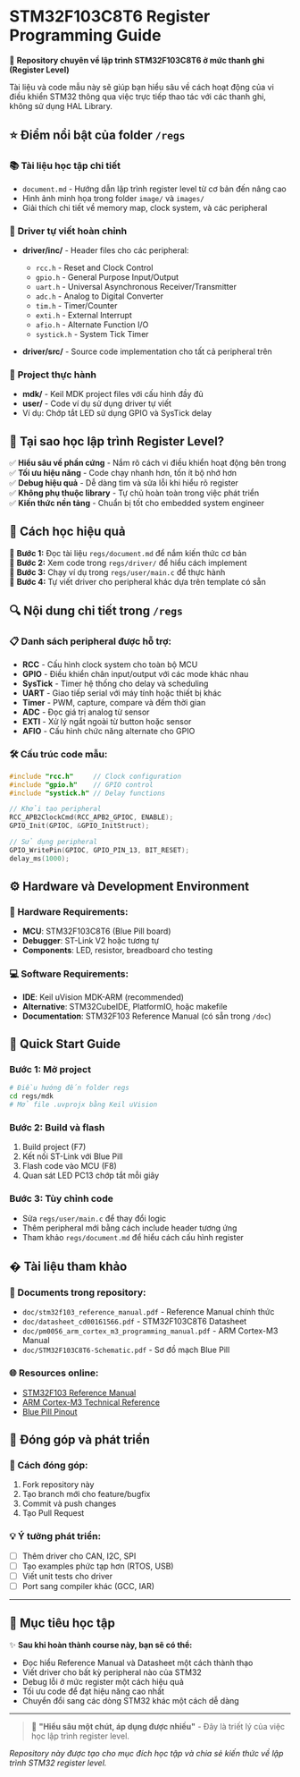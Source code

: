 # STM32F103C8T6 Register Programming Guide

🚀 **Repository chuyên về lập trình STM32F103C8T6 ở mức thanh ghi (Register Level)**

Tài liệu và code mẫu này sẽ giúp bạn hiểu sâu về cách hoạt động của vi điều khiển STM32 thông qua việc trực tiếp thao tác với các thanh ghi, không sử dụng HAL Library.

## ⭐ Điểm nổi bật của folder `/regs`

### 📚 **Tài liệu học tập chi tiết**
- `document.md` - Hướng dẫn lập trình register level từ cơ bản đến nâng cao
- Hình ảnh minh họa trong folder `image/` và `images/`
- Giải thích chi tiết về memory map, clock system, và các peripheral

### 🔧 **Driver tự viết hoàn chỉnh**
- **driver/inc/** - Header files cho các peripheral:
  - `rcc.h` - Reset and Clock Control
  - `gpio.h` - General Purpose Input/Output  
  - `uart.h` - Universal Asynchronous Receiver/Transmitter
  - `adc.h` - Analog to Digital Converter
  - `tim.h` - Timer/Counter
  - `exti.h` - External Interrupt
  - `afio.h` - Alternate Function I/O
  - `systick.h` - System Tick Timer

- **driver/src/** - Source code implementation cho tất cả peripheral trên

### 💼 **Project thực hành**
- **mdk/** - Keil MDK project files với cấu hình đầy đủ
- **user/** - Code ví dụ sử dụng driver tự viết
- Ví dụ: Chớp tắt LED sử dụng GPIO và SysTick delay

## 🎯 Tại sao học lập trình Register Level?

✅ **Hiểu sâu về phần cứng** - Nắm rõ cách vi điều khiển hoạt động bên trong  
✅ **Tối ưu hiệu năng** - Code chạy nhanh hơn, tốn ít bộ nhớ hơn  
✅ **Debug hiệu quả** - Dễ dàng tìm và sửa lỗi khi hiểu rõ register  
✅ **Không phụ thuộc library** - Tự chủ hoàn toàn trong việc phát triển  
✅ **Kiến thức nền tảng** - Chuẩn bị tốt cho embedded system engineer  

## 📖 Cách học hiệu quả

🎯 **Bước 1:** Đọc tài liệu `regs/document.md` để nắm kiến thức cơ bản  
🎯 **Bước 2:** Xem code trong `regs/driver/` để hiểu cách implement  
🎯 **Bước 3:** Chạy ví dụ trong `regs/user/main.c` để thực hành  
🎯 **Bước 4:** Tự viết driver cho peripheral khác dựa trên template có sẵn  

## 🔍 Nội dung chi tiết trong `/regs`

### 📋 Danh sách peripheral được hỗ trợ:
- **RCC** - Cấu hình clock system cho toàn bộ MCU
- **GPIO** - Điều khiển chân input/output với các mode khác nhau  
- **SysTick** - Timer hệ thống cho delay và scheduling
- **UART** - Giao tiếp serial với máy tính hoặc thiết bị khác
- **Timer** - PWM, capture, compare và đếm thời gian
- **ADC** - Đọc giá trị analog từ sensor
- **EXTI** - Xử lý ngắt ngoài từ button hoặc sensor
- **AFIO** - Cấu hình chức năng alternate cho GPIO

### 🛠️ Cấu trúc code mẫu:
```c
#include "rcc.h"     // Clock configuration
#include "gpio.h"    // GPIO control  
#include "systick.h" // Delay functions

// Khởi tạo peripheral
RCC_APB2ClockCmd(RCC_APB2_GPIOC, ENABLE);
GPIO_Init(GPIOC, &GPIO_InitStruct);

// Sử dụng peripheral  
GPIO_WritePin(GPIOC, GPIO_PIN_13, BIT_RESET);
delay_ms(1000);
```

## ⚙️ Hardware và Development Environment

### 🔧 Hardware Requirements:
- **MCU**: STM32F103C8T6 (Blue Pill board)
- **Debugger**: ST-Link V2 hoặc tương tự
- **Components**: LED, resistor, breadboard cho testing

### 💻 Software Requirements:
- **IDE**: Keil uVision MDK-ARM (recommended)
- **Alternative**: STM32CubeIDE, PlatformIO, hoặc makefile
- **Documentation**: STM32F103 Reference Manual (có sẵn trong `/doc`)

## 🚀 Quick Start Guide

### Bước 1: Mở project
```bash
# Điều hướng đến folder regs
cd regs/mdk
# Mở file .uvprojx bằng Keil uVision
```

### Bước 2: Build và flash
1. Build project (F7)
2. Kết nối ST-Link với Blue Pill
3. Flash code vào MCU (F8)
4. Quan sát LED PC13 chớp tắt mỗi giây

### Bước 3: Tùy chỉnh code
- Sửa `regs/user/main.c` để thay đổi logic
- Thêm peripheral mới bằng cách include header tương ứng
- Tham khảo `regs/document.md` để hiểu cách cấu hình register

## � Tài liệu tham khảo

### 📄 Documents trong repository:
- `doc/stm32f103_reference_manual.pdf` - Reference Manual chính thức
- `doc/datasheet_cd00161566.pdf` - STM32F103C8T6 Datasheet  
- `doc/pm0056_arm_cortex_m3_programming_manual.pdf` - ARM Cortex-M3 Manual
- `doc/STM32F103C8T6-Schematic.pdf` - Sơ đồ mạch Blue Pill

### 🌐 Resources online:
- [STM32F103 Reference Manual](https://www.st.com/resource/en/reference_manual/rm0008-stm32f101xx-stm32f102xx-stm32f103xx-stm32f105xx-and-stm32f107xx-advanced-armbased-32bit-mcus-stmicroelectronics.pdf)
- [ARM Cortex-M3 Technical Reference](https://developer.arm.com/documentation/ddi0337/latest/)
- [Blue Pill Pinout](https://os.mbed.com/users/hudakz/code/STM32F103C8T6_Hello/)

## 🤝 Đóng góp và phát triển

### 🔄 Cách đóng góp:
1. Fork repository này
2. Tạo branch mới cho feature/bugfix
3. Commit và push changes
4. Tạo Pull Request

### 💡 Ý tưởng phát triển:
- [ ] Thêm driver cho CAN, I2C, SPI
- [ ] Tạo examples phức tạp hơn (RTOS, USB)  
- [ ] Viết unit tests cho driver
- [ ] Port sang compiler khác (GCC, IAR)

---

## 🎯 Mục tiêu học tập

✨ **Sau khi hoàn thành course này, bạn sẽ có thể:**
- Đọc hiểu Reference Manual và Datasheet một cách thành thạo
- Viết driver cho bất kỳ peripheral nào của STM32
- Debug lỗi ở mức register một cách hiệu quả  
- Tối ưu code để đạt hiệu năng cao nhất
- Chuyển đổi sang các dòng STM32 khác một cách dễ dàng

---

> 💬 **"Hiểu sâu một chút, áp dụng được nhiều"** - Đây là triết lý của việc học lập trình register level.

*Repository này được tạo cho mục đích học tập và chia sẻ kiến thức về lập trình STM32 register level.*
